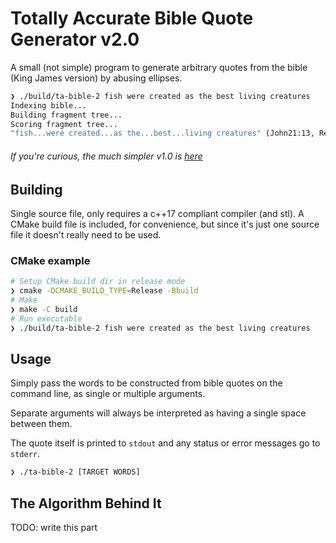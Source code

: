 # Totally Accurate Bible Quote Generator v2.0

A small (not simple) program to generate arbitrary quotes from the bible (King James version) by abusing ellipses.

```bash
❯ ./build/ta-bible-2 fish were created as the best living creatures
Indexing bible...
Building fragment tree...
Scoring fragment tree...
"fish...were created...as the...best...living creatures" (John21:13, Rev4:11, Rev20:8, 1Cor12:31, Eze3:13)
```

###### If you're curious, the much simpler v1.0 is [here](https://github.com/BenjaminHinchliff/totally-accurate-bible-quotes)

## Building

Single source file, only requires a c++17 compliant compiler (and stl). A CMake build file is included, for convenience,
but since it's just one source file it doesn't really need to be used.

### CMake example

```bash
# Setup CMake build dir in release mode
❯ cmake -DCMAKE_BUILD_TYPE=Release -Bbuild
# Make
❯ make -C build
# Run executable
❯ ./build/ta-bible-2 fish were created as the best living creatures
```

## Usage

Simply pass the words to be constructed from bible quotes on the command line, as single or multiple arguments.

Separate arguments will always be interpreted as having a single space between them.

The quote itself is printed to `stdout` and any status or error messages go to `stderr`.

```bash
❯ ./ta-bible-2 [TARGET WORDS]
```

## The Algorithm Behind It
TODO: write this part
